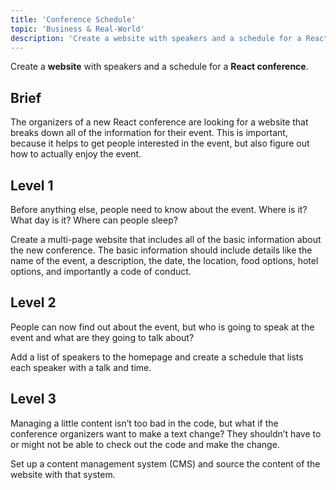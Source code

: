 ```yaml
---
title: 'Conference Schedule'
topic: 'Business & Real-World'
description: 'Create a website with speakers and a schedule for a React conference.'
---
```

Create a <strong className="color-blue">website</strong> with speakers and a schedule for a <strong className="color-purple">React conference</strong>.

## Brief

The organizers of a new React conference are looking for a website that breaks down all of the information for their event. This is important, because it helps to get people interested in the event, but also figure out how to actually enjoy the event.

## Level 1

Before anything else, people need to know about the event. Where is it? What day is it? Where can people sleep?

Create a multi-page website that includes all of the basic information about the new conference. The basic information should include details like the name of the event, a description, the date, the location, food options, hotel options, and importantly a code of conduct.

## Level 2

People can now find out about the event, but who is going to speak at the event and what are they going to talk about?

Add a list of speakers to the homepage and create a schedule that lists each speaker with a talk and time.

## Level 3

Managing a little content isn’t too bad in the code, but what if the conference organizers want to make a text change? They shouldn’t have to or might not be able to check out the code and make the change.

Set up a content management system (CMS) and source the content of the website with that system.


